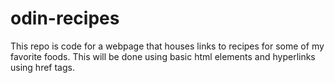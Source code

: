 # odin-recipes
This repo is code for a webpage that houses links to recipes
for some of my favorite foods. This will be done using basic 
html elements and hyperlinks using href tags.
